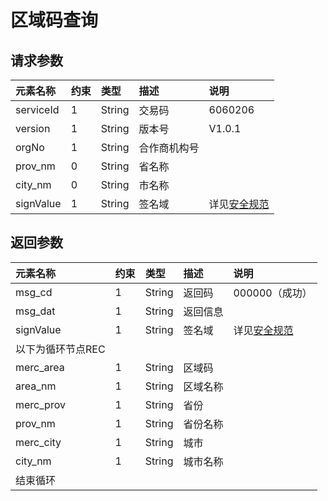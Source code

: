 # 区域码查询

## 请求参数

| **元素名称** | **约束** | **类型** | **描述** | **说明** |
| :--- | :--- | :--- | :--- | :--- |
| serviceId | 1 | String | 交易码 | 6060206 |
| version | 1 | String | 版本号 | V1.0.1 |
| orgNo | 1 | String | 合作商机构号 |  |
| prov\_nm | 0 | String | 省名称 |  |
| city\_nm | 0 | String | 市名称 |  |
| signValue | 1 | String | 签名域 | 详见[安全规范](/mercRegist/api-list/mercSearch.md) |

## 返回参数



| **元素名称** | **约束** | **类型** | **描述** | **说明** |
| :--- | :--- | :--- | :--- | :--- |
| msg\_cd | 1 | String | 返回码 | 000000（成功） |
| msg\_dat | 1 | String | 返回信息 |  |
| signValue | 1 | String | 签名域 | 详见[安全规范](/mercRegist/api-list/mercSearch.md) |
| 以下为循环节点REC |  |  |  |  |
| merc\_area | 1 | String | 区域码 |  |
| area\_nm | 1 | String | 区域名称 |  |
| merc\_prov | 1 | String | 省份 |  |
| prov\_nm | 1 | String | 省份名称 |  |
| merc\_city | 1 | String | 城市 |  |
| city\_nm | 1 | String | 城市名称 |  |
| 结束循环 |  |  |  |  |



